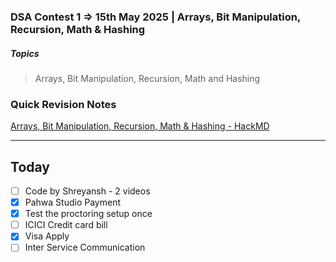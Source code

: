 ### DSA Contest 1 => 15th May 2025 | Arrays, Bit Manipulation, Recursion, Math & Hashing
##### Topics
> Arrays, Bit Manipulation, Recursion, Math and Hashing
### Quick Revision Notes
[Arrays, Bit Manipulation, Recursion, Math & Hashing - HackMD](https://hackmd.io/Kh_c6edrTdWHVL7kTLS0CQ?view)

---

## Today

- [ ]  Code by Shreyansh - 2 videos
- [x] Pahwa Studio Payment
- [x] Test the proctoring setup once 
- [ ] ICICI Credit card bill 
- [x] Visa Apply
- [ ] Inter Service Communication
